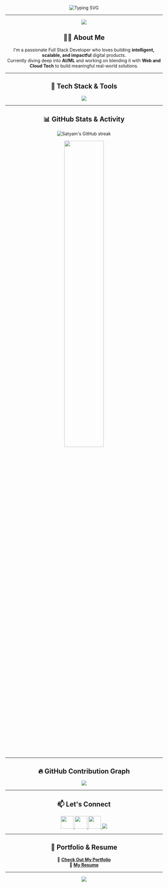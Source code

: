 <!-- Glowing 3D Banner -->
<p align="center">
  <img src="https://readme-typing-svg.demolab.com/?font=Fira+Code&size=36&duration=3000&pause=1000&color=0EF6CC&center=true&vCenter=true&width=1000&height=100&lines=Hi+%F0%9F%91%8B%2C+I'm+Satyam+Pandey!;Web+Dev+%7C+AI%2FML+%7C+Cloud+Explorer;Crafting+Solutions+With+Code+%F0%9F%A7%91%E2%80%8D%F0%9F%92%BB" alt="Typing SVG" />
</p>

---

<!-- Animated Quote with Sparkles -->
<p align="center">
  <img src="https://quotes-github-readme.vercel.app/api?type=horizontal&theme=tokyonight&quote=Innovation%20starts%20with%20curiosity%20and%20code." />
</p>

<!-- About Me -->
<h2 align="center">👨‍💻 About Me</h2>
<p align="center">
  I'm a passionate Full Stack Developer who loves building <strong>intelligent, scalable, and impactful</strong> digital products.<br>
  Currently diving deep into <strong>AI/ML</strong> and working on blending it with <strong>Web and Cloud Tech</strong> to build meaningful real-world solutions.
</p>

---

<!-- Tech Stack Showcase -->
<h2 align="center">🧠 Tech Stack & Tools</h2>
<p align="center">
  <img src="https://skillicons.dev/icons?i=react,nextjs,ts,js,nodejs,express,django,python,cpp,java,mysql,mongodb,postgresql,aws,docker,kubernetes,tailwind,figma,linux,selenium" />
</p>

---

<!-- GitHub Stats - Dark Neon Theme -->
<h2 align="center">📊 GitHub Stats & Activity</h2>
<p align="center">
  <img src="https://github-readme-streak-stats.herokuapp.com/?user=satyampandey444&theme=radical" alt="Satyam's GitHub streak" />
</p>
<p align="center">
  <img src="https://github-readme-stats.vercel.app/api/top-langs/?username=satyampandey444&layout=compact&theme=tokyonight&langs_count=10&border_radius=20" width="50%" />
</p>

---

<!-- Activity Graph -->
<h2 align="center">🔥 GitHub Contribution Graph</h2>
<p align="center">
  <img src="https://github-readme-activity-graph.vercel.app/graph?username=satyampandey444&theme=tokyo-night&hide_border=true" />
</p>

---

<!-- Contact & Links -->
<h2 align="center">📫 Let's Connect</h2>
<p align="center">
  <a href="https://www.linkedin.com/in/satyam-pandey-66449b230/" target="_blank">
    <img src="https://skillicons.dev/icons?i=linkedin" height="40" />
  </a>
  <a href="https://leetcode.com/u/satyampandey_444/" target="_blank">
    <img src="https://skillicons.dev/icons?i=leetcode" height="40" />
  </a>
  <a href="https://instagram.com/satyampandey_444" target="_blank">
    <img src="https://skillicons.dev/icons?i=instagram" height="40" />
  </a>
  <a href="mailto:satyampandey5505@gmail.com" target="_blank">
    <img src="https://img.shields.io/badge/Gmail-D14836?style=for-the-badge&logo=gmail&logoColor=white" />
  </a>
</p>

---

<!-- Portfolio & Resume -->
<h2 align="center">🧩 Portfolio & Resume</h2>
<p align="center">
  🔗 <a href="https://satyampandey444.github.io/My_Portfolio/index.html" target="_blank"><strong>Check Out My Portfolio</strong></a> <br>
  📄 <a href="" target="_blank"><strong>My Resume </strong></a>
</p>

---

<!-- Footer -->
<p align="center">
  <img src="https://capsule-render.vercel.app/api?type=waving&color=0EF6CC&height=120&section=footer"/>
</p>
